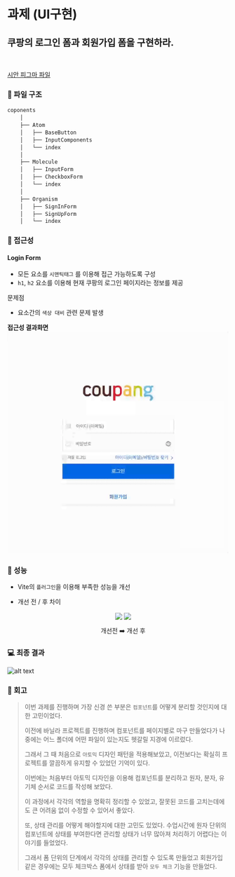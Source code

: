 # 과제 (UI구현)

## 쿠팡의 로그인 폼과 회원가입 폼을 구현하라.

<img src="https://github.com/user-attachments/assets/2137295b-6141-4fa7-9af2-6070521b7ce4" width="15" height="15">

[시안 피그마 파일](<https://www.figma.com/design/ZK7vnLLZdCrQNOD3WmOUBq/SignIn-%E2%8C%81-Coupang-(Copy)?node-id=8-151&p=f&t=2B3Co4vShR8H83ax-0>)

### 📁 파일 구조

```bash
coponents
    │
    ├── Atom
    │   ├── BaseButton
    │   ├── InputComponents
    │   └── index
    │
    ├── Molecule
    │   ├── InputForm
    │   ├── CheckboxForm
    │   └── index
    │
    ├── Organism
    │   ├── SignInForm
    │   ├── SignUpForm
    │   └── index

```

### 🚨 접근성

#### Login Form

- 모든 요소를 `시맨틱태그` 를 이용해 접근 가능하도록 구성
- `h1`, `h2` 요소를 이용해 현재 쿠팡의 로그인 페이지라는 정보를 제공

문제점

- 요소간의 `색상 대비` 관련 문제 발생

**접근성 결과화면**
![접근성 결과화면](ezgif-47bc0358ce799.gif)

### 🤩 성능

- Vite의 `플러그인`을 이용해 부족한 성능을 개선
- 개선 전 / 후 차이

  <p align="center">  
  <img src="image-3.png" align="center" width="32%">  
  <img src="image-4.png" align="center" width="32%">    <figcaption align="center">개선전 ➡️ 개선 후</figcaption>
  </p>

### 💻 최종 결과

![alt text](image-1.png)

### 💬 회고

> 이번 과제를 진행하며 가장 신경 쓴 부분은 `컴포넌트`를 어떻게 분리할 것인지에 대한 고민이었다.
>
> 이전에 바닐라 프로젝트를 진행하며 컴포넌트를 페이지별로 마구 만들었다가 나중에는 어느 폴더에 어떤 파일이 있는지도 헷갈릴 지경에 이르렀다.
>
> 그래서 그 때 처음으로 `아토믹` 디자인 패턴을 적용해보았고, 이전보다는 확실히 프로젝트를 깔끔하게 유지할 수 있었던 기억이 있다.
>
> 이번에는 처음부터 아토믹 디자인을 이용해 컴포넌트를 분리하고 원자, 분자, 유기체 순서로 코드를 작성해 보았다.
>
> 이 과정에서 각각의 역할을 명확히 정리할 수 있었고, 잘못된 코드를 고치는데에도 큰 어려움 없이 수정할 수 있어서 좋았다.
>
> 또, 상태 관리를 어떻게 해야할지에 대한 고민도 있었다. 수업시간에 원자 단위의 컴포넌트에 상태를 부여한다면 관리할 상태가 너무 많아져 처리하기 어렵다는 이야기를 들었었다.
>
> 그래서 폼 단위의 단계에서 각각의 상태를 관리할 수 있도록 만들었고 회원가입 같은 경우에는 모두 체크박스 폼에서 상태를 받아 `모두 체크` 기능을 만들었다.
